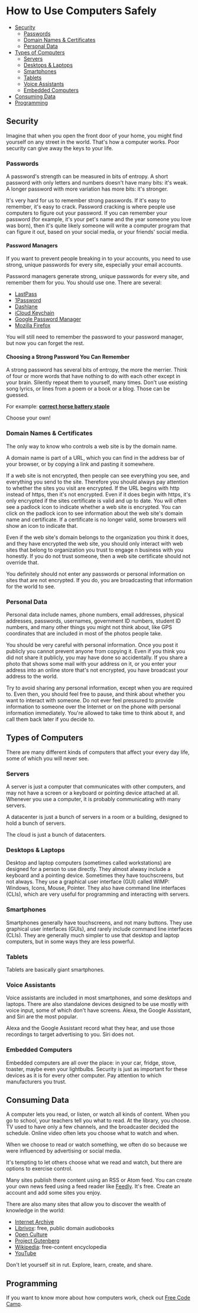 # How to Use Computers Safely

- [Security](#security)
  - [Passwords](#passwords)
  - [Domain Names & Certificates](#domain-names--certificates)
  - [Personal Data](#personal-data)
- [Types of Computers](#types-of-computers)
  - [Servers](#servers)
  - [Desktops & Laptops](#desktops--laptops)
  - [Smartphones](#smartphones)
  - [Tablets](#tablets)
  - [Voice Assistants](#voice-assistants)
  - [Embedded Computers](#embedded-computers)
- [Consuming Data](#consuming-data)
- [Programming](#programming)

## Security
Imagine that when you open the front door of your home, you might find yourself
on any street in the world.  That's how a computer works.  Poor security can
give away the keys to your life.

### Passwords
A password's strength can be measured in bits of entropy.  A short password
with only letters and numbers doesn't have many bits: it's weak.  A longer
password with more variation has more bits: it's stronger.

It's very hard for us to remember strong passwords.  If it's easy to remember,
it's easy to crack.  Password cracking is where people use computers to figure
out your password.  If you can remember your password (for example, it's your
pet's name and the year someone you love was born), then it's quite likely
someone will write a computer program that can figure it out, based on your
social media, or your friends' social media.

#### Password Managers
If you want to prevent people breaking in to your accounts, you need to use
strong, unique passwords for every site, especially your email accounts.

Password managers generate strong, unique passwords for every site, and
remember them for you.  You should use one.  There are several:
- [LastPass](https://www.lastpass.com/)
- [1Password](https://1password.com/)
- [Dashlane](https://www.dashlane.com/)
- [iCloud Keychain](https://support.apple.com/guide/mac-help/use-keychains-to-store-passwords-mchlf375f392/mac)
- [Google Password Manager](https://support.google.com/accounts/answer/6208650?hl=en)
- [Mozilla Firefox](https://support.mozilla.org/en-US/kb/password-manager-remember-delete-edit-logins)

You will still need to remember the password to your password manager, but now
you can forget the rest.

#### Choosing a Strong Password You Can Remember
A strong password has several bits of entropy, the more the merrier.  Think of
four or more words that have nothing to do with each other except in your
brain.  Silently repeat them to yourself, many times.  Don't use existing song
lyrics, or lines from a poem or a book or a blog.  Those can be guessed.

For example: [**correct horse battery staple**](https://xkcd.com/936/ "xkcd: Password Strength")

Choose your own!

### Domain Names & Certificates
The only way to know who controls a web site is by the domain name.

A domain name is part of a URL, which you can find in the address bar of your
browser, or by copying a link and pasting it somewhere.

If a web site is not encrypted, then people can see everything you see, and
everything you send to the site.  Therefore you should always pay attention to
whether the sites you visit are encrypted.  If the URL begins with http instead
of https, then it's not encrypted.  Even if it does begin with https, it's only
encrypted if the sites certificate is valid and up to date.  You will often see
a padlock icon to indicate whether a web site is encrypted.  You can click on
the padlock icon to see information about the web site's domain name and
certificate.  If a certificate is no longer valid, some browsers will show an
icon to indicate that.

Even if the web site's domain belongs to the organization you think it does,
and they have encrypted the web site, you should only interact with web sites
that belong to organization you trust to engage n business with you honestly.
If you do not trust someone, then a web site certificate should not override
that.

You definitely should not enter any passwords or personal information on sites
that are not encrypted.  If you do, you are broadcasting that information for
the world to see.

### Personal Data
Personal data include names, phone numbers, email addresses, physical
addresses, passwords, usernames, government ID numbers, student ID numbers, and
many other things you might not think about, like GPS coordinates that are
included in most of the photos people take.

You should be very careful with personal information.  Once you post it
publicly you cannot prevent anyone from copying it.  Even if you think you did
not share it publicly, you may have done so accidentally.  If you share a photo
that shows some mail with your address on it, or you enter your address into an
online store that's not encrypted, you have broadcast your address to the
world.

Try to avoid sharing any personal information, except when you are required to.
Even then, you should feel free to pause, and think about whether you want to
interact with someone.  Do not ever feel pressured to provide information to
someone over the Internet or on the phone with personal information
immediately.  You're allowed to take time to think about it, and call them back
later if you decide to.

## Types of Computers
There are many different kinds of computers that affect your every day life,
some of which you will never see.

### Servers
A server is just a computer that communicates with other computers, and may not
have a screen or a keyboard or pointing device attached at all.  Whenever you
use a computer, it is probably communicating with many servers.

A datacenter is just a bunch of servers in a room or a building, designed to
hold a bunch of servers.

The cloud is just a bunch of datacenters.

### Desktops & Laptops
Desktop and laptop computers (sometimes called workstations) are designed for a
person to use directly.  They almost alwasy include a keyboard and a pointing
device.  Sometimes they have touchscreens, but not always.  They use a
graphical user interface (GUI) called WIMP: Windows, Icons, Mouse, Pointer.
They also have command line interfaces (CLIs), which are very useful for
programming and interacting with servers.

### Smartphones
Smartphones generally have touchscreens, and not many buttons.  They use
graphical user interfaces (GUIs), and rarely include command line interfaces
(CLIs).  They are generally much simpler to use that desktop and laptop
computers, but in some ways they are less powerful.

### Tablets
Tablets are basically giant smartphones.

### Voice Assistants
Voice assistants are included in most smartphones, and some desktops and
laptops.  There are also standalone devices designed to be use mostly with
voice input, some of which don't have screens.  Alexa, the Google Assistant,
and Siri are the most popular.

Alexa and the Google Assistant record what they hear, and use those recordings
to target advertising to you.  Siri does not.

### Embedded Computers
Embedded computers are all over the place: in your car, fridge, stove, toaster,
maybe even your lightbulbs.  Security is just as important for these devices as
it is for every other computer.  Pay attention to which manufacturers you
trust.

## Consuming Data
A computer lets you read, or listen, or watch all kinds of content.  When you
go to school, your teachers tell you what to read.  At the library, you choose.
TV used to have only a few channels, and the broadcaster decided the schedule.
Online video often lets you choose what to watch and when.

When we choose to read or watch something, we often do so because we were
influenced by advertising or social media.

It's tempting to let others choose what we read and watch, but there are
options to exercise control.

Many sites publish there content using an RSS or Atom feed.  You can create
your own news feed using a feed reader like [Feedly](https://feedly.com/).
It's free.  Create an account and add some sites you enjoy.

There are also many sites that allow you to discover the wealth of knowledge
in the world:
- [Internet Archive](https://archive.org/)
- [Librivox](https://librivox.org/): free, public domain audiobooks
- [Open Culture](http://www.openculture.com/)
- [Project Gutenberg](https://www.gutenberg.org/)
- [Wikipedia](https://en.wikipedia.org/): free-content encyclopedia
- [YouTube](https://www.youtube.com/)

Don't let yourself sit in rut.  Explore, learn, create, and share.

## Programming
If you want to know more about how computers work, check out [Free Code
Camp](https://www.freecodecamp.org/).
